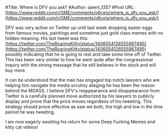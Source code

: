 #Title: Where is DFV you ask?
#Author: qwert_1357
#Post URL: [https://www.reddit.com/r/GME/comments/o6cejs/where_is_dfv_you_ask/](https://www.reddit.com/r/GME/comments/o6cejs/where_is_dfv_you_ask/)


DFV was very active on Twitter up until last week dropping easter eggs from famous movies, paintings and sometime just gold class memes with no hidden meaning. His last tweet was this: [https://twitter.com/TheRoaringKitty/status/1406054126555967495](https://twitter.com/TheRoaringKitty/status/1406054126555967495) possibly indicating that he is going to rest and take some time off of Twitter. This has been very similar to how he went quite after the congressional inquiry with the strong message that he still believes in the stock and will buy more.

It can be understood that the man has engaged top notch lawyers who are helping him navigate the media scrutiny alleging he has been the reason behind the MOASS. I believe DFV's reappearance and disappearance from Twitter is a carefully planned move authorized by his lawyers to publicly display and prove that the price moves regardless of his tweeting. This strategy should prove effective as saw we both, the high and low in the time period he was tweeting.

I am now eagerly awaiting his return for some Deep Fucking Memes and kitty cat videos!